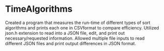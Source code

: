 # TimeAlgorithms
Created a program that measures the run-time of different types of sort algorithms and prints each one in CSVformat to compare efficiency.
Utilized json.h extension to read into a JSON file, edit, and print out necessary/requested information.
Allowed multiple file inputs to read different JSON files and print output differences in JSON format.
